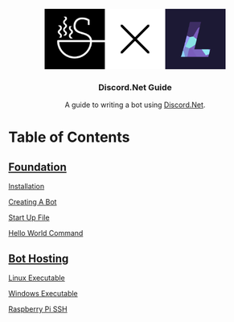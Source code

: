 <p align="center">
<img src="https://github.com/SoupyzInc/Discord.Net-Guide/blob/master/ReadMe/Title%20Card.png" alt="alt text" height="120">
</p>

<h3 align="center">Discord.Net Guide</h3>

<p align="center">
  A guide to writing a bot using <a href="https://github.com/discord-net/Discord.Net">Discord.Net</a>.
</p>

# Table of Contents
## [Foundation](https://github.com/SoupyzInc/Discord.NET-Guide/wiki/Foundation)

[Installation](https://github.com/SoupyzInc/Discord.NET-Guide/wiki/Foundation#installation)

[Creating A Bot](https://github.com/SoupyzInc/Discord.NET-Guide/wiki/Foundation#creating-a-bot)

[Start Up File](https://github.com/SoupyzInc/Discord.NET-Guide/wiki/Foundation#start-up-file)

[Hello World Command](https://github.com/SoupyzInc/Discord.Net-Guide/wiki/Foundation#hello-world)

## [Bot Hosting](https://github.com/SoupyzInc/Discord.Net-Guide/wiki/Bot-Hosting)

[Linux Executable](https://github.com/SoupyzInc/Discord.Net-Guide/wiki/Bot-Hosting#linux-executable)

[Windows Executable](https://github.com/SoupyzInc/Discord.Net-Guide/wiki/Bot-Hosting#windows-executable)

[Raspberry Pi SSH](https://github.com/SoupyzInc/Discord.Net-Guide/wiki/Bot-Hosting#raspberry-pi-ssh)
